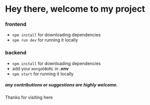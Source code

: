 # Hey there, welcome to my project

### frontend
- `npm install` for downloading dependencies
- `npm run dev` for running it locally

### backend
- `npm install` for downloading dependencies
- add your `mongoDBURL` in ***.env***
- `npm start` for running it locally


##### any contributions or suggestions are highly welcome.

Thanks for visiting here
